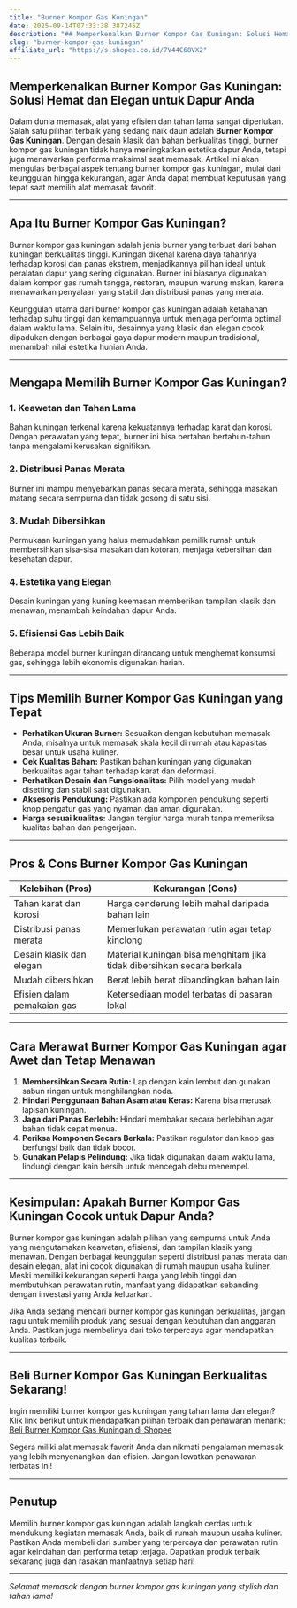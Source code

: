 ```yaml
---
title: "Burner Kompor Gas Kuningan"
date: 2025-09-14T07:33:38.387245Z
description: "## Memperkenalkan Burner Kompor Gas Kuningan: Solusi Hemat dan Elegan untuk Dapur Anda..."
slug: "burner-kompor-gas-kuningan"
affiliate_url: "https://s.shopee.co.id/7V44C68VX2"
---
```

## Memperkenalkan Burner Kompor Gas Kuningan: Solusi Hemat dan Elegan untuk Dapur Anda

Dalam dunia memasak, alat yang efisien dan tahan lama sangat diperlukan. Salah satu pilihan terbaik yang sedang naik daun adalah **Burner Kompor Gas Kuningan**. Dengan desain klasik dan bahan berkualitas tinggi, burner kompor gas kuningan tidak hanya meningkatkan estetika dapur Anda, tetapi juga menawarkan performa maksimal saat memasak. Artikel ini akan mengulas berbagai aspek tentang burner kompor gas kuningan, mulai dari keunggulan hingga kekurangan, agar Anda dapat membuat keputusan yang tepat saat memilih alat memasak favorit.

---

## Apa Itu Burner Kompor Gas Kuningan?

Burner kompor gas kuningan adalah jenis burner yang terbuat dari bahan kuningan berkualitas tinggi. Kuningan dikenal karena daya tahannya terhadap korosi dan panas ekstrem, menjadikannya pilihan ideal untuk peralatan dapur yang sering digunakan. Burner ini biasanya digunakan dalam kompor gas rumah tangga, restoran, maupun warung makan, karena menawarkan penyalaan yang stabil dan distribusi panas yang merata.

Keunggulan utama dari burner kompor gas kuningan adalah ketahanan terhadap suhu tinggi dan kemampuannya untuk menjaga performa optimal dalam waktu lama. Selain itu, desainnya yang klasik dan elegan cocok dipadukan dengan berbagai gaya dapur modern maupun tradisional, menambah nilai estetika hunian Anda.

---

## Mengapa Memilih Burner Kompor Gas Kuningan?

### 1. Keawetan dan Tahan Lama

Bahan kuningan terkenal karena kekuatannya terhadap karat dan korosi. Dengan perawatan yang tepat, burner ini bisa bertahan bertahun-tahun tanpa mengalami kerusakan signifikan.

### 2. Distribusi Panas Merata

Burner ini mampu menyebarkan panas secara merata, sehingga masakan matang secara sempurna dan tidak gosong di satu sisi.

### 3. Mudah Dibersihkan

Permukaan kuningan yang halus memudahkan pemilik rumah untuk membersihkan sisa-sisa masakan dan kotoran, menjaga kebersihan dan kesehatan dapur.

### 4. Estetika yang Elegan

Desain kuningan yang kuning keemasan memberikan tampilan klasik dan menawan, menambah keindahan dapur Anda.

### 5. Efisiensi Gas Lebih Baik

Beberapa model burner kuningan dirancang untuk menghemat konsumsi gas, sehingga lebih ekonomis digunakan harian.

---

## Tips Memilih Burner Kompor Gas Kuningan yang Tepat

- **Perhatikan Ukuran Burner:** Sesuaikan dengan kebutuhan memasak Anda, misalnya untuk memasak skala kecil di rumah atau kapasitas besar untuk usaha kuliner.
- **Cek Kualitas Bahan:** Pastikan bahan kuningan yang digunakan berkualitas agar tahan terhadap karat dan deformasi.
- **Perhatikan Desain dan Fungsionalitas:** Pilih model yang mudah disetting dan stabil saat digunakan.
- **Aksesoris Pendukung:** Pastikan ada komponen pendukung seperti knop pengatur gas yang nyaman dan aman digunakan.
- **Harga sesuai kualitas:** Jangan tergiur harga murah tanpa memeriksa kualitas bahan dan pengerjaan.

---

## Pros & Cons Burner Kompor Gas Kuningan

| Kelebihan (Pros)               | Kekurangan (Cons)                        |
|--------------------------------|------------------------------------------|
| Tahan karat dan korosi       | Harga cenderung lebih mahal daripada bahan lain |
| Distribusi panas merata       | Memerlukan perawatan rutin agar tetap kinclong |
| Desain klasik dan elegan     | Material kuningan bisa menghitam jika tidak dibersihkan secara berkala |
| Mudah dibersihkan            | Berat lebih berat dibandingkan bahan lain |
| Efisien dalam pemakaian gas   | Ketersediaan model terbatas di pasaran lokal |

---

## Cara Merawat Burner Kompor Gas Kuningan agar Awet dan Tetap Menawan

1. **Membersihkan Secara Rutin:** Lap dengan kain lembut dan gunakan sabun ringan untuk menghilangkan noda.
2. **Hindari Penggunaan Bahan Asam atau Keras:** Karena bisa merusak lapisan kuningan.
3. **Jaga dari Panas Berlebih:** Hindari membakar secara berlebihan agar bahan tidak cepat menua.
4. **Periksa Komponen Secara Berkala:** Pastikan regulator dan knop gas berfungsi baik dan tidak bocor.
5. **Gunakan Pelapis Pelindung:** Jika tidak digunakan dalam waktu lama, lindungi dengan kain bersih untuk mencegah debu menempel.

---

## Kesimpulan: Apakah Burner Kompor Gas Kuningan Cocok untuk Dapur Anda?

Burner kompor gas kuningan adalah pilihan yang sempurna untuk Anda yang mengutamakan keawetan, efisiensi, dan tampilan klasik yang menawan. Dengan berbagai keunggulan seperti distribusi panas merata dan desain elegan, alat ini cocok digunakan di rumah maupun usaha kuliner. Meski memiliki kekurangan seperti harga yang lebih tinggi dan membutuhkan perawatan rutin, manfaat yang didapatkan sebanding dengan investasi yang Anda keluarkan.

Jika Anda sedang mencari burner kompor gas kuningan berkualitas, jangan ragu untuk memilih produk yang sesuai dengan kebutuhan dan anggaran Anda. Pastikan juga membelinya dari toko terpercaya agar mendapatkan kualitas terbaik.

---

## Beli Burner Kompor Gas Kuningan Berkualitas Sekarang!

Ingin memiliki burner kompor gas kuningan yang tahan lama dan elegan? Klik link berikut untuk mendapatkan pilihan terbaik dan penawaran menarik: [Beli Burner Kompor Gas Kuningan di Shopee](https://s.shopee.co.id/7V44C68VX2)  

Segera miliki alat memasak favorit Anda dan nikmati pengalaman memasak yang lebih menyenangkan dan efisien. Jangan lewatkan penawaran terbatas ini!

---

## Penutup

Memilih burner kompor gas kuningan adalah langkah cerdas untuk mendukung kegiatan memasak Anda, baik di rumah maupun usaha kuliner. Pastikan Anda membeli dari sumber yang terpercaya dan perawatan rutin agar keindahan dan performa tetap terjaga. Dapatkan produk terbaik sekarang juga dan rasakan manfaatnya setiap hari!

---

*Selamat memasak dengan burner kompor gas kuningan yang stylish dan tahan lama!*

